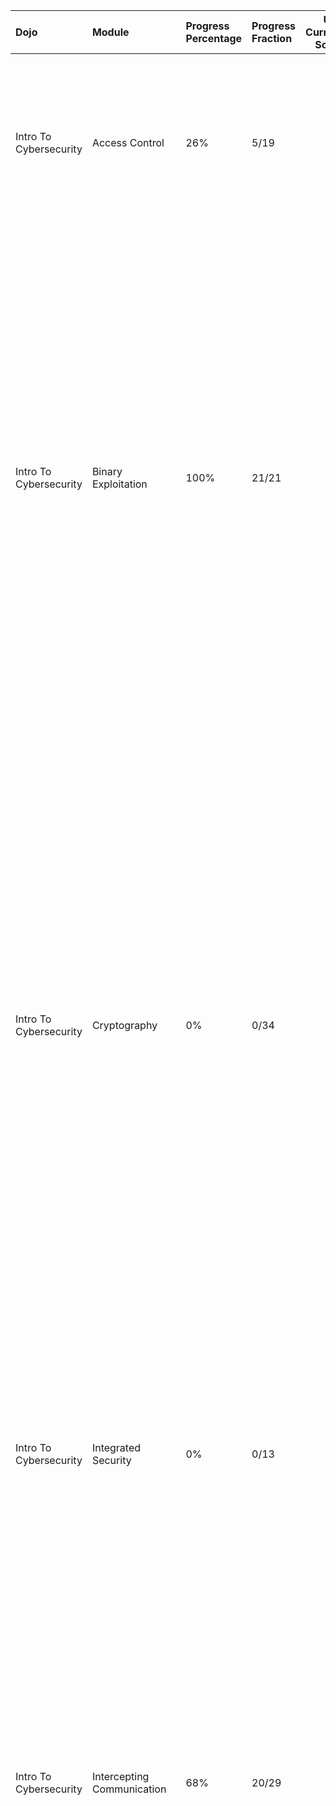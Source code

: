 | Dojo                   | Module                         | Progress Percentage   | Progress Fraction   |   Users Currently Solving | Challenges                                                                                                                                                                                                                                                                                                                                                                                                                                                                                                                                                                                                                                                                                                                                                                                                                                                                                                                                                                             |
|:-----------------------|:-------------------------------|:----------------------|:--------------------|--------------------------:|:---------------------------------------------------------------------------------------------------------------------------------------------------------------------------------------------------------------------------------------------------------------------------------------------------------------------------------------------------------------------------------------------------------------------------------------------------------------------------------------------------------------------------------------------------------------------------------------------------------------------------------------------------------------------------------------------------------------------------------------------------------------------------------------------------------------------------------------------------------------------------------------------------------------------------------------------------------------------------------------|
| Intro To Cybersecurity | Access Control                 | 26%                   | 5/19                |                         6 | level1, level2, level3, level4, level5, level7, level8, level9, level10, level11, level12, level13, level14, level15, level16, level17, level18, level19                                                                                                                                                                                                                                                                                                                                                                                                                                                                                                                                                                                                                                                                                                                                                                                                                               |
| Intro To Cybersecurity | Binary Exploitation            | 100%                  | 21/21               |                        14 | Your First Overflow (easy), Your First Overflow (hard), Precision (easy), Precision (hard), Variable Control (easy), Variable Control (hard), Control Hijack (easy), Control Hijack (hard), Tricky Control Hijack (easy), Tricky Control Hijack (hard), PIEs (easy), PIEs (hard), String Lengths (easy), String Lengths (hard), Basic Shellcode, NOP Sleds, NULL-Free Shellcode, Hijack to (Mapped) Shellcode (easy), Hijack to (Mapped) Shellcode (hard), Hijack to Shellcode (easy), Hijack to Shellcode (hard)                                                                                                                                                                                                                                                                                                                                                                                                                                                                      |
| Intro To Cybersecurity | Cryptography                   | 0%                    | 0/34                |                         9 | XOR, XORing Hex, XORing ASCII, XORing ASCII Strings, One-time Pad, One-time Pad Tampering, Many-time Pad, AES, AES-ECB-CPA, AES-ECB-CPA-HTTP, AES-ECB-CPA-HTTP (base64), AES-ECB-CPA-Suffix, AES-ECB-CPA-Prefix, AES-ECB-CPA-Prefix-2, AES-ECB-CPA-Prefix-Miniboss, AES-ECB-CPA-Prefix-Boss, AES-CBC, AES-CBC Tampering, AES-CBC Resizing, AES-CBC-POA-Partial-Block, AES-CBC-POA-Full-Block, AES-CBC-POA-Multi-Block, AES-CBC-POA-Encrypt, DHKE, DHKE-to-AES, RSA 1, RSA 2, RSA Signatures, SHA 1, SHA 2, RSA 3, RSA 4, TLS 1, TLS 2                                                                                                                                                                                                                                                                                                                                                                                                                                                  |
| Intro To Cybersecurity | Integrated Security            | 0%                    | 0/13                |                         6 | ECB-to-Win (easy), ECB-to-Win (hard), ECB-to-Shellcode (easy), ECB-to-Shellcode (hard), CIMG Screenshots, CIMG Screenshots 2, Wily Webserver, The Watering Hole, Secure Chat 1, Secure Chat 2, Secure Chat 3, Secure Chat 4, Secure Chat 5                                                                                                                                                                                                                                                                                                                                                                                                                                                                                                                                                                                                                                                                                                                                             |
| Intro To Cybersecurity | Intercepting Communication     | 68%                   | 20/29               |                        14 | Connect, Send, Shutdown, Listen, Scan 1, Scan 2, Monitor 1, Monitor 2, Sniffing Cookies, Network Configuration, Firewall 1, Firewall 2, Firewall 3, Denial of Service 1, Denial of Service 2, Denial of Service 3, Ethernet, IP, TCP, TCP Handshake, UDP, UDP 2, UDP Spoofing 1, UDP Spoofing 2, UDP Spoofing 3, UDP Spoofing 4, ARP, Intercept, Man-in-the-Middle                                                                                                                                                                                                                                                                                                                                                                                                                                                                                                                                                                                                                     |
| Intro To Cybersecurity | Reverse Engineering            | 0%                    | 0/39                |                        23 | File Formats: Magic Numbers (Python), File Formats: Magic Numbers (C), File Formats: Magic Numbers (x86), Reading Endianness (Python), Reading Endianness (C), Reading Endianness (x86), Version Information (Python), Version Information (C), Version Information (x86), Metadata and Data (Python), Metadata and Data (C), Metadata and Data (x86), Input Restrictions (Python), Input Restrictions (C), Input Restrictions (x86), Behold the cIMG! (Python), Behold the cIMG! (C), Behold the cIMG! (x86), A Basic cIMG (Python), A Basic cIMG (C), A Basic cIMG (x86), Internal State Mini (C), Internal State Mini (x86), Internal State (C), Internal State (x86), File Formats: Directives (C), File Formats: Directives, The Patch Directive, Optimizing for Space, Tweaking Images, Storage and Retrieval, Extracting Knowledge, Advanced Sprites, Accessing Resources, Unsafe Animations, Animations, Interoperability: Patching Data, Patching Code, Patching Control Flow |
| Intro To Cybersecurity | Web Security                   | 92%                   | 25/27               |                        16 | Path Traversal 1, Path Traversal 2, CMDi 1, CMDi 2, CMDi 3, CMDi 4, CMDi 5, CMDi 6, Authentication Bypass 1, Authentication Bypass 2, SQLi 1, SQLi 2, SQLi 3, SQLi 4, SQLi 5, XSS 1, XSS 2, XSS 3, XSS 4, XSS 5, XSS 6, XSS 7, CSRF 1, CSRF 2, CSRF 3, CSRF 4, CSRF 5                                                                                                                                                                                                                                                                                                                                                                                                                                                                                                                                                                                                                                                                                                                  |
| Program Security       | Dynamic Allocator Misuse       | 27%                   | 11/40               |                         8 | level1.0, level1.1, level2.0, level2.1, level3.0, level3.1, level4.0, level4.1, level5.0, level5.1, level6.0, level6.1, level7.0, level7.1, level8.0, level8.1, level9.0, level9.1, level10.0, level10.1, level11.0, level11.1, level12.0, level12.1, level13.0, level13.1, level14.0, level14.1, level15.0, level15.1, level16.0, level16.1, level17.0, level17.1, level18.0, level18.1, level19.0, level19.1, level20.0, level20.1                                                                                                                                                                                                                                                                                                                                                                                                                                                                                                                                                   |
| Program Security       | Intermediate Memory Errors     | 0%                    | 0/18                |                         6 | level4.0, level4.1, level5.0, level5.1, level9.0, level9.1, level10.0, level10.1, level11.0, level11.1, level12.0, level12.1, level13.0, level13.1, level14.0, level14.1, level15.0, level15.1                                                                                                                                                                                                                                                                                                                                                                                                                                                                                                                                                                                                                                                                                                                                                                                         |
| Program Security       | Program Exploitation           | 0%                    | 0/18                |                         0 | level3.0, level3.1, level4.0, level4.1, level5.0, level5.1, level6.0, level6.1, level7.0, level7.1, level8.0, level8.1, level9.0, level9.1, level10.0, level10.1, level11.0, level11.1                                                                                                                                                                                                                                                                                                                                                                                                                                                                                                                                                                                                                                                                                                                                                                                                 |
| Program Security       | Return Oriented Programming    | 0%                    | 0/30                |                        52 | level1.0, level1.1, level2.0, level2.1, level3.0, level3.1, level4.0, level4.1, level5.0, level5.1, level6.0, level6.1, level7.0, level7.1, level8.0, level8.1, level9.0, level9.1, level10.0, level10.1, level11.0, level11.1, level12.0, level12.1, level13.0, level13.1, level14.0, level14.1, level15.0, level15.1                                                                                                                                                                                                                                                                                                                                                                                                                                                                                                                                                                                                                                                                 |
| Program Security       | Reverse Engineering            | 0%                    | 0/44                |                         3 | level1.0, level1.1, level2.0, level2.1, level3.0, level3.1, level4.0, level4.1, level5.0, level5.1, level6.0, level6.1, level7.0, level7.1, level8.0, level8.1, level9.0, level9.1, level10.0, level10.1, level11.0, level11.1, level12.0, level12.1, level13.0, level13.1, level14.0, level14.1, level15.0, level15.1, level16.0, level16.1, level17.0, level17.1, level18.0, level18.1, level19.0, level19.1, level20.0, level20.1, level21.0, level21.1, level22.0, level22.1                                                                                                                                                                                                                                                                                                                                                                                                                                                                                                       |
| Program Security       | Shellcode Injection            | 9%                    | 1/11                |                         5 | level4, level5, level6, level7, level8, level9, level10, level11, level12, level13, level14                                                                                                                                                                                                                                                                                                                                                                                                                                                                                                                                                                                                                                                                                                                                                                                                                                                                                            |
| Software Exploitation  | Dynamic Allocator Exploitation | 0%                    | 0/17                |                         1 | level1.0, level1.1, level2.0, level2.1, level3.0, level3.1, level4.0, level4.1, level5.0, level5.1, level6.0, level6.1, level7.0, level7.1, level8.0, level8.1, level9                                                                                                                                                                                                                                                                                                                                                                                                                                                                                                                                                                                                                                                                                                                                                                                                                 |
| Software Exploitation  | Exploitation Primitives        | 0%                    | 0/20                |                         2 | level1.0, level1.1, level2.0, level2.1, level3.0, level3.1, level4.0, level4.1, level5.0, level5.1, level6.0, level6.1, level7.0, level7.1, level8.0, level8.1, level9.0, level9.1, level10.0, level10.1                                                                                                                                                                                                                                                                                                                                                                                                                                                                                                                                                                                                                                                                                                                                                                               |
| Software Exploitation  | File Struct Exploits           | 0%                    | 0/21                |                         4 | level1, level2, level3, level4, level5, level6, level7, level8, level9, level10, level11, level12, level13, level14, level15, level16, level17, level18, level19, level20, level21                                                                                                                                                                                                                                                                                                                                                                                                                                                                                                                                                                                                                                                                                                                                                                                                     |
| Software Exploitation  | Format String Exploits         | 54%                   | 13/24               |                         3 | Level1.0, Level1.1, Level2.0, Level2.1, Level3.0, Level3.1, Level4.0, Level4.1, Level5.0, Level5.1, Level6.0, Level6.1, Level7.0, Level7.1, Level8.0, Level8.1, Level9.0, Level9.1, Level10.0, Level10.1, Level11.0, Level11.1, Level12.0, Level12.1                                                                                                                                                                                                                                                                                                                                                                                                                                                                                                                                                                                                                                                                                                                                   |
| Software Exploitation  | Kernel Exploitation            | 0%                    | 0/8                 |                        14 | Level-1, Level-2, Level-3, Level-4, Level-5, Level-6, Level-7, Level-8                                                                                                                                                                                                                                                                                                                                                                                                                                                                                                                                                                                                                                                                                                                                                                                                                                                                                                                 |
| Software Exploitation  | Microarchitecture Exploitation | 0%                    | 0/13                |                         1 | Baby Spectre 1, Baby Spectre 2, Baby Spectre 3, Baby Spectre 4, Baby Spectre 5, Prefetch Peek, Spooky Spectre 1, Spooky Spectre 2, Yan85 Reloaded, Ghost in the YPU 1, Ghost in the YPU 2, Molten Access, Molten Walk                                                                                                                                                                                                                                                                                                                                                                                                                                                                                                                                                                                                                                                                                                                                                                  |
| System Security        | Kernel Security                | 0%                    | 0/24                |                         8 | level1.0, level1.1, level2.0, level2.1, level3.0, level3.1, level4.0, level4.1, level5.0, level5.1, level6.0, level6.1, level7.0, level7.1, level8.0, level8.1, level9.0, level9.1, level10.0, level10.1, level11.0, level11.1, level12.0, level12.1                                                                                                                                                                                                                                                                                                                                                                                                                                                                                                                                                                                                                                                                                                                                   |
| System Security        | Microarchitecture Exploitation | 0%                    | 0/13                |                         2 | Baby Spectre 1, Baby Spectre 2, Baby Spectre 3, Baby Spectre 4, Baby Spectre 5, Prefetch Peek, Spooky Spectre 1, Spooky Spectre 2, Yan85 Reloaded, Ghost in the YPU 1, Ghost in the YPU 2, Molten Access, Molten Walk                                                                                                                                                                                                                                                                                                                                                                                                                                                                                                                                                                                                                                                                                                                                                                  |
| System Security        | Race Conditions                | 0%                    | 0/22                |                         1 | level1.0, level1.1, level2.0, level2.1, level3.0, level3.1, level4.0, level4.1, level5.0, level5.1, level6.0, level6.1, level7.0, level7.1, level8.0, level8.1, level9.0, level9.1, level10.0, level10.1, level11.0, level11.1                                                                                                                                                                                                                                                                                                                                                                                                                                                                                                                                                                                                                                                                                                                                                         |
| System Security        | Sandboxing                     | 0%                    | 0/18                |                         1 | level1, level2, level3, level4, level5, level6, level7, level8, level9, level10, level11, level12, level13, level14, level15, level16, level17, level18                                                                                                                                                                                                                                                                                                                                                                                                                                                                                                                                                                                                                                                                                                                                                                                                                                |
| System Security        | System Exploitation            | 0%                    | 0/16                |                         4 | level1.0, level1.1, level2.0, level2.1, level3.0, level3.1, level4.0, level4.1, level5.0, level5.1, level6.0, level6.1, level7.0, level7.1, level8.0, level8.1                                                                                                                                                                                                                                                                                                                                                                                                                                                                                                                                                                                                                                                                                                                                                                                                                         |